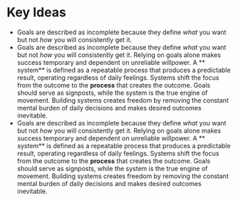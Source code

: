 # Key Ideas

- Goals are described as incomplete because they define *what* you want but not *how* you will consistently get it.
- Goals are described as incomplete because they define *what* you want but not *how* you will consistently get it. Relying on goals alone makes success temporary and dependent on unreliable willpower. A ** system** is defined as a repeatable process that produces a predictable result, operating regardless of daily feelings. Systems shift the focus from the outcome to the **process** that creates the outcome. Goals should serve as signposts, while the system is the true engine of movement. Building systems creates freedom by removing the constant mental burden of daily decisions and makes desired outcomes inevitable.
- Goals are described as incomplete because they define *what* you want but not *how* you will consistently get it. Relying on goals alone makes success temporary and dependent on unreliable willpower. A ** system** is defined as a repeatable process that produces a predictable result, operating regardless of daily feelings. Systems shift the focus from the outcome to the **process** that creates the outcome. Goals should serve as signposts, while the system is the true engine of movement. Building systems creates freedom by removing the constant mental burden of daily decisions and makes desired outcomes inevitable.
